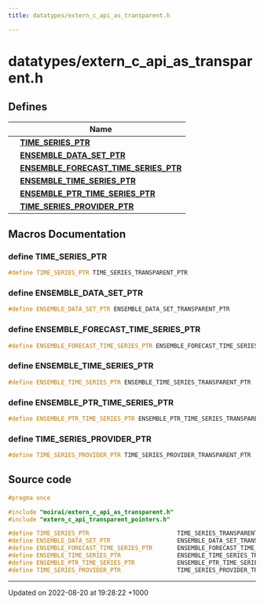 ```yaml
---
title: datatypes/extern_c_api_as_transparent.h

---
```


# datatypes/extern_c_api_as_transparent.h



## Defines

|                | Name           |
| -------------- | -------------- |
|  | **[TIME_SERIES_PTR](/uchronia-ts-doc/cpp/Files/extern__c__api__as__transparent_8h/#define-time-series-ptr)**  |
|  | **[ENSEMBLE_DATA_SET_PTR](/uchronia-ts-doc/cpp/Files/extern__c__api__as__transparent_8h/#define-ensemble-data-set-ptr)**  |
|  | **[ENSEMBLE_FORECAST_TIME_SERIES_PTR](/uchronia-ts-doc/cpp/Files/extern__c__api__as__transparent_8h/#define-ensemble-forecast-time-series-ptr)**  |
|  | **[ENSEMBLE_TIME_SERIES_PTR](/uchronia-ts-doc/cpp/Files/extern__c__api__as__transparent_8h/#define-ensemble-time-series-ptr)**  |
|  | **[ENSEMBLE_PTR_TIME_SERIES_PTR](/uchronia-ts-doc/cpp/Files/extern__c__api__as__transparent_8h/#define-ensemble-ptr-time-series-ptr)**  |
|  | **[TIME_SERIES_PROVIDER_PTR](/uchronia-ts-doc/cpp/Files/extern__c__api__as__transparent_8h/#define-time-series-provider-ptr)**  |




## Macros Documentation

### define TIME_SERIES_PTR

```cpp
#define TIME_SERIES_PTR TIME_SERIES_TRANSPARENT_PTR
```


### define ENSEMBLE_DATA_SET_PTR

```cpp
#define ENSEMBLE_DATA_SET_PTR ENSEMBLE_DATA_SET_TRANSPARENT_PTR
```


### define ENSEMBLE_FORECAST_TIME_SERIES_PTR

```cpp
#define ENSEMBLE_FORECAST_TIME_SERIES_PTR ENSEMBLE_FORECAST_TIME_SERIES_TRANSPARENT_PTR
```


### define ENSEMBLE_TIME_SERIES_PTR

```cpp
#define ENSEMBLE_TIME_SERIES_PTR ENSEMBLE_TIME_SERIES_TRANSPARENT_PTR
```


### define ENSEMBLE_PTR_TIME_SERIES_PTR

```cpp
#define ENSEMBLE_PTR_TIME_SERIES_PTR ENSEMBLE_PTR_TIME_SERIES_TRANSPARENT_PTR
```


### define TIME_SERIES_PROVIDER_PTR

```cpp
#define TIME_SERIES_PROVIDER_PTR TIME_SERIES_PROVIDER_TRANSPARENT_PTR
```


## Source code

```cpp
#pragma once

#include "moirai/extern_c_api_as_transparent.h"
#include "extern_c_api_transparent_pointers.h"

#define TIME_SERIES_PTR                         TIME_SERIES_TRANSPARENT_PTR
#define ENSEMBLE_DATA_SET_PTR                   ENSEMBLE_DATA_SET_TRANSPARENT_PTR 
#define ENSEMBLE_FORECAST_TIME_SERIES_PTR       ENSEMBLE_FORECAST_TIME_SERIES_TRANSPARENT_PTR             
#define ENSEMBLE_TIME_SERIES_PTR                ENSEMBLE_TIME_SERIES_TRANSPARENT_PTR    
#define ENSEMBLE_PTR_TIME_SERIES_PTR            ENSEMBLE_PTR_TIME_SERIES_TRANSPARENT_PTR    
#define TIME_SERIES_PROVIDER_PTR                TIME_SERIES_PROVIDER_TRANSPARENT_PTR    
```


-------------------------------

Updated on 2022-08-20 at 19:28:22 +1000
